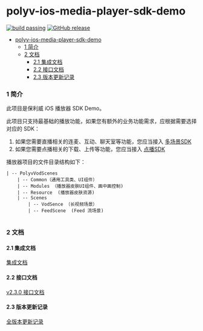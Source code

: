 polyv-ios-media-player-sdk-demo
===
[![build passing](https://img.shields.io/badge/build-passing-brightgreen.svg)](#)
[![GitHub release](https://img.shields.io/badge/release-v2.0.0-blue.svg)](https://github.com/polyv/polyv-ios-media-player-sdk-demo/releases/tag/v2.2.0)

- [polyv-ios-media-player-sdk-demo](#)
	- [1 简介](#1-简介)
	- [2 文档](#2-%E6%96%87%E6%A1%A3)
  		- [2.1 集成文档](#21-%E9%9B%86%E6%88%90%E6%96%87%E6%A1%A3)
  		- [2.2 接口文档](#22-%E6%8E%A5%E5%8F%A3%E6%96%87%E6%A1%A3)
  		- [2.3 版本更新记录](#23-%E7%89%88%E6%9C%AC%E6%9B%B4%E6%96%B0%E8%AE%B0%E5%BD%95)

### 1 简介
此项目是保利威 iOS 播放器 SDK Demo。

此项目只支持最基础的播放功能，如果您有额外的业务功能需求，应根据需要选择对应的 SDK：
1. 如果您需要直播相关的连麦、互动、聊天室等功能，您应当接入 [多场景SDK](https://github.com/polyv/polyv-ios-livescenes-sdk-demo)
2. 如果您需要点播相关的下载、上传等功能，您应当接入 [点播SDK](https://github.com/polyv/polyv-ios-vod-sdk)

播放器项目的文件目录结构如下：

```
| -- PolyvVodScenes
	| -- Common（通用工具类、UI组件）
	| -- Modules （播放器皮肤UI组件、画中画控制)
	| -- Resource  (播放器皮肤资源)
	| -- Scenes
		| -- VodSence （长视频场景）
		| -- FeedScene  (Feed 流场景)
		
```

### 2 文档
#### 2.1 集成文档
[集成文档](./docs/public)

#### 2.2 接口文档
[v2.3.0 接口文档](https://repo.polyv.net/ios/documents/mediaplayersdk/2.3.0-241012/index.html)

#### 2.3 版本更新记录
[全版本更新记录](./CHANGELOG.md)


